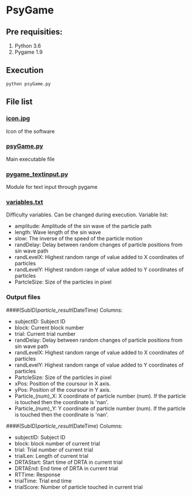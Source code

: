 # PsyGame
## Pre requisities:
  1. Python 3.6
  2. Pygame 1.9
## Execution
```
python psyGame.py
````
## File list
### [icon.jpg](./icon.jpg)
Icon of the software
### [psyGame.py](./psyGame.py)
Main executable file
### [pygame_textinput.py](./pygame_textinput.py)
Module for text input through pygame
### [variables.txt](./variables.txt)
Difficulty variables. Can be changed during execution. Variable list:
* amplitude: Amplitude of the sin wave of the particle path
* length: Wave length of the sin wave
* slow: The inverse of the speed of the particle motion
* randDelay: Delay between random changes of particle positions from sin wave path
* randLevelX: Highest random range of value added to X coordinates of particles
* randLevelY: Highest random range of value added to Y coordinates of particles
* PartcleSize: Size of the particles in pixel

### Output files
 
####\(SubID\)_particle_result_\(DateTime\) 
Columns:
* subjectID: Subject ID
* block: Current block number
* trial: Current trial number
* randDelay: Delay between random changes of particle positions from sin wave path
* randLevelX: Highest random range of value added to X coordinates of particles
* randLevelY: Highest random range of value added to Y coordinates of particles
* PartcleSize: Size of the particles in pixel
* xPos: Position of the coursour in X axis.
* yPos: Position of the coursour in Y axis.
* Particle_(num)_X: X coordinate of	particle number (num). If the particle is touched then the coordinate is 'nan'.
* Particle_(num)_Y: Y coordinate of	particle number (num). If the particle is touched then the coordinate is 'nan'.

####\(SubID\)_particle_result_\(DateTime\)
Columns: 
* subjectID: Subject ID
* block: block number of current trial
* trial: Trial number of current trial
* trialLen: Length of current trial
* DRTAStart: Start time of DRTA in current trial 
* DRTAEnd: End time of DRTA in current trial
* RTTime: Response
* trialTime: Trial end time 
* trialScore: Number of particle touched in current trial






 
